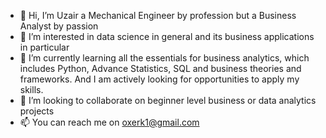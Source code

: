 - 👋 Hi, I’m Uzair a Mechanical Engineer by profession but a Business Analyst by passion
- 👀 I’m interested in data science in general and its business applications in particular 
- 🌱 I’m currently learning all the essentials for business analytics, which includes Python, Advance Statistics, SQL and business theories and frameworks. And I am actively looking for opportunities to apply my skills.    
- 💞️ I’m looking to collaborate on beginner level business or data analytics projects
- 📫 You can reach me on oxerk1@gmail.com

<!---
OxerKhan/OxerKhan is a ✨ special ✨ repository because its `README.md` (this file) appears on your GitHub profile.
You can click the Preview link to take a look at your changes.
--->
